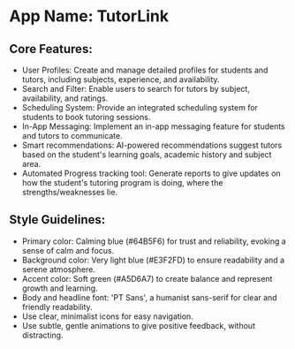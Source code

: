 # **App Name**: TutorLink

## Core Features:

- User Profiles: Create and manage detailed profiles for students and tutors, including subjects, experience, and availability.
- Search and Filter: Enable users to search for tutors by subject, availability, and ratings.
- Scheduling System: Provide an integrated scheduling system for students to book tutoring sessions.
- In-App Messaging: Implement an in-app messaging feature for students and tutors to communicate.
- Smart recommendations: AI-powered recommendations suggest tutors based on the student's learning goals, academic history and subject area.
- Automated Progress tracking tool: Generate reports to give updates on how the student's tutoring program is doing, where the strengths/weaknesses lie.

## Style Guidelines:

- Primary color: Calming blue (#64B5F6) for trust and reliability, evoking a sense of calm and focus.
- Background color: Very light blue (#E3F2FD) to ensure readability and a serene atmosphere.
- Accent color: Soft green (#A5D6A7) to create balance and represent growth and learning.
- Body and headline font: 'PT Sans', a humanist sans-serif for clear and friendly readability.
- Use clear, minimalist icons for easy navigation.
- Use subtle, gentle animations to give positive feedback, without distracting.